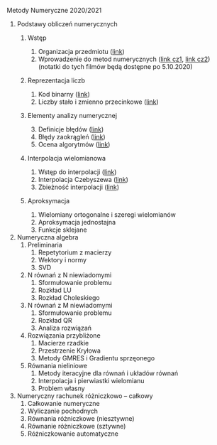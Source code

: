 Metody Numeryczne 2020/2021

1. Podstawy obliczeń numerycznych
    1. Wstęp
       
       1. Organizacja przedmiotu ([link](https://youtu.be/BbF2uweWq28))
       2. Wprowadzenie do metod numerycznych ([link cz1](https://youtu.be/lDk0likNLbE), [link cz2](https://youtu.be/IoZVOLLZRoo)) (notatki do tych filmów będą dostępne po 5.10.2020)
    3. Reprezentacja liczb
       
       1. Kod binarny ([link](https://youtu.be/NXbW3B5rJug))
       2. Liczby stało i zmienno przecinkowe ([link](https://youtu.be/cOyK6fr1n68))
    3. Elementy analizy numerycznej
       
       3. Definicje błędów ([link](https://youtu.be/2C5XS-yOgHk))
       4. Błędy zaokrągleń ([link](https://youtu.be/a_JCDkCHtRY))
       4. Ocena algorytmów ([link](https://youtu.be/0KpN0bqv38c))

   1. Interpolacja wielomianowa
      1. Wstęp do interpolacji ([link](https://youtu.be/5R8mM0RlqWg))
      2. Interpolacja Czebyszewa ([link](https://youtu.be/NWuXAGR6SVs))
      3. Zbieżność interpolacji ([link](https://youtu.be/6fTu1xIO7GI))
   2. Aproksymacja
        1. Wielomiany ortogonalne i szeregi wielomianów
        2. Aproksymacja jednostajna
        3. Funkcje sklejane
1. Numeryczna algebra 
   1. Preliminaria
      1. Repetytorium z macierzy
      2. Wektory i normy
      3. SVD
   2. N równań z N niewiadomymi
      1. Sformułowanie problemu
      2. Rozkład LU
      3. Rozkład Choleskiego
   3. N równań z M niewiadomymi
      1. Sformułowanie problemu
      2. Rozkład QR
      3. Analiza rozwiązań
   4. Rozwiązania przybliżone
      1. Macierze rzadkie
      2. Przestrzenie Kryłowa
      3. Metody GMRES i Gradientu sprzęonego
   5. Równania nieliniowe 
      1. Metody iteracyjne dla równań i układów równań
      2. Interpolacja i pierwiastki wielomianu
      3. Problem własny
2. Numeryczny rachunek różniczkowo – całkowy
   1. Całkowanie numeryczne
   2. Wyliczanie pochodnych
   3. Równania różniczkowe (niesztywne)
   4. Równanie różniczkowe (sztywne)
   5. Różniczkowanie automatyczne
